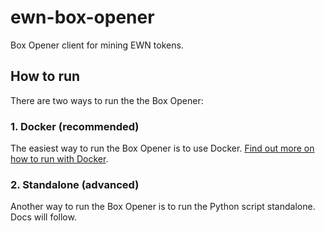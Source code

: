 # ewn-box-opener

Box Opener client for mining EWN tokens.

## How to run

There are two ways to run the the Box Opener:

### 1. Docker (recommended)

The easiest way to run the Box Opener is to use Docker. [Find out more on how to run with Docker](https://docs.erwin.lol/docs/box-openers/box-opener-node).

### 2. Standalone (advanced)

Another way to run the Box Opener is to run the Python script standalone. Docs will follow.
